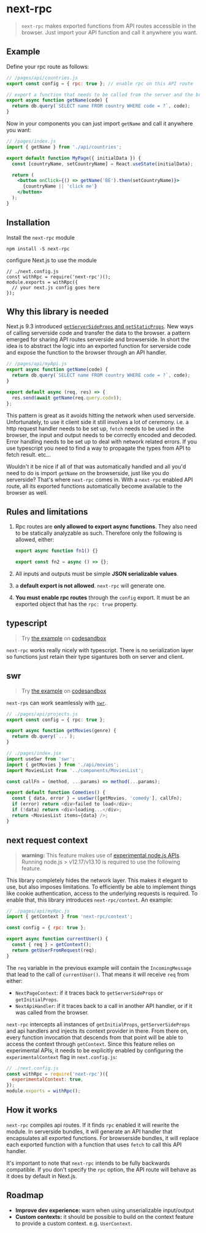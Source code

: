 # next-rpc

> `next-rpc` makes exported functions from API routes accessible in the browser. Just import your API function and call it anywhere you want.

## Example

Define your rpc route as follows:

```js
// /pages/api/countries.js
export const config = { rpc: true }; // enable rpc on this API route

// export a function that needs to be called from the server and the browser
export async function getName(code) {
  return db.query(`SELECT name FROM country WHERE code = ?`, code);
}
```

Now in your components you can just import `getName` and call it anywhere you want:

```jsx
// /pages/index.js
import { getName } from './api/countries';

export default function MyPage({ initialData }) {
  const [countryName, setCountryName] = React.useState(initialData);

  return (
    <button onClick={() => getName('BE').then(setCountryName)}>
      {countryName || 'click me'}
    </button>
  );
}
```

## Installation

Install the `next-rpc` module

```
npm install -S next-rpc
```

configure Next.js to use the module

```tsx
// ./next.config.js
const withRpc = require('next-rpc')();
module.exports = withRpc({
  // your next.js config goes here
});
```

## Why this library is needed

Next.js 9.3 introduced [`getServerSideProps` and `getStaticProps`](https://nextjs.org/docs/basic-features/data-fetching). New ways of calling serverside code and transfer the data to the browser. a pattern emerged for sharing API routes serverside and browserside. In short the idea is to abstract the logic into an exported function for serverside code and expose the function to the browser through an API handler.

```js
// /pages/api/myApi.js
export async function getName(code) {
  return db.query(`SELECT name FROM country WHERE code = ?`, code);
}

export default async (req, res) => {
  res.send(await getName(req.query.code));
};
```

This pattern is great as it avoids hitting the network when used serverside. Unfortunately, to use it client side it still involves a lot of ceremony. i.e. a http request handler needs to be set up, `fetch` needs to be used in the browser, the input and output needs to be correctly encoded and decoded. Error handling needs to be set up to deal with network related errors. If you use typescript you need to find a way to propagate the types from API to fetch result. etc...

Wouldn't it be nice if all of that was automatically handled and all you'd need to do is import `getName` on the browserside, just like you do serverside? That's where `next-rpc` comes in. With a `next-rpc` enabled API route, all its exported functions automatically become available to the browser as well.

## Rules and limitations

1. Rpc routes are **only allowed to export async functions**. They also need to be statically analyzable as such. Therefore only the following is allowed, either:

   ```js
   export async function fn1() {}

   export const fn2 = async () => {};
   ```

2. All inputs and outputs must be simple **JSON serializable values**.
3. a **default export is not allowed**. `next-rpc` will generate one.
4. **You must enable rpc routes** through the `config` export. It must be an exported object that has the `rpc: true` property.

## typescript

> Try [the example](https://github.com/Janpot/next-rpc/tree/master/examples/with-typescript) on [codesandbox](https://codesandbox.io/s/github/Janpot/next-rpc/tree/master/examples/with-typescript)

`next-rpc` works really nicely with typescript. There is no serialization layer so functions just retain their type sigantures both on server and client.

## swr

> Try [the example](https://github.com/Janpot/next-rpc/tree/master/examples/with-swr) on [codesandbox](https://codesandbox.io/s/github/Janpot/next-rpc/tree/master/examples/with-swr)

`next-rps` can work seamlessly with [`swr`](https://github.com/zeit/swr).

```ts
// ./pages/api/projects.js
export const config = { rpc: true };

export async function getMovies(genre) {
  return db.query(`...`);
}

// ./pages/index.jsx
import useSwr from 'swr';
import { getMovies } from './api/movies';
import MoviesList from '../components/MoviesList';

const callFn = (method, ...params) => method(...params);

export default function Comedies() {
  const { data, error } = useSwr([getMovies, 'comedy'], callFn);
  if (error) return <div>failed to load</div>;
  if (!data) return <div>loading...</div>;
  return <MoviesList items={data} />;
}
```

## next request context

> **warning:** This feature makes use of [experimental node.js APIs](https://nodejs.org/api/async_hooks.html#async_hooks_class_asynclocalstorage). Running node.js > v12.17/v13.10 is required to use the following feature.

This library completely hides the network layer. This makes it elegant to use, but also imposes limitations. To efficiently be able to implement things like cookie authentication, access to the underlying requests is required. To enable that, this library introduces `next-rpc/context`. An example:

```js
// ./pages/api/myRpc.js
import { getContext } from 'next-rpc/context';

const config = { rpc: true };

export async function currentUser() {
  const { req } = getContext();
  return getUserFromRequest(req);
}
```

The `req` variable in the previous example will contain the `IncomingMessage` that lead to the call of `currentUser()`. That means it will receive `req` from either:

- `NextPageContext`: if it traces back to `getServerSideProps` or `getInitialProps`.
- `NextApiHandler`: if it traces back to a call in another API handler, or if it was called from the browser.

`next-rpc` intercepts all instances of `getInitialProps`, `getServerSideProps` and api handlers and injects its context provider in there. From there on, every function invocation that descends from that point will be able to access the context through `getContext`. Since this feature relies on experimental APIs, it needs to be explicitly enabled by configuring the `experimentalContext` flag in `next.config.js`:

```js
// ./next.config.js
const withRpc = require('next-rpc')({
  experimentalContext: true,
});
module.exports = withRpc();
```

## How it works

`next-rpc` compiles api routes. If it finds `rpc` enabled it will rewrite the module. In serverside bundles, it will generate an API handler that encapsulates all exported functions. For browserside bundles, it will replace each exported function with a function that uses `fetch` to call this API handler.

It's important to note that `next-rpc` intends to be fully backwards compatible. If you don't specify the `rpc` option, the API route will behave as it does by default in Next.js.

## Roadmap

- **Improve dev experience:** warn when using unserializable input/output
- **Custom contexts:** it should be possible to build on the context feature to provide a custom context. e.g. `UserContext`.

